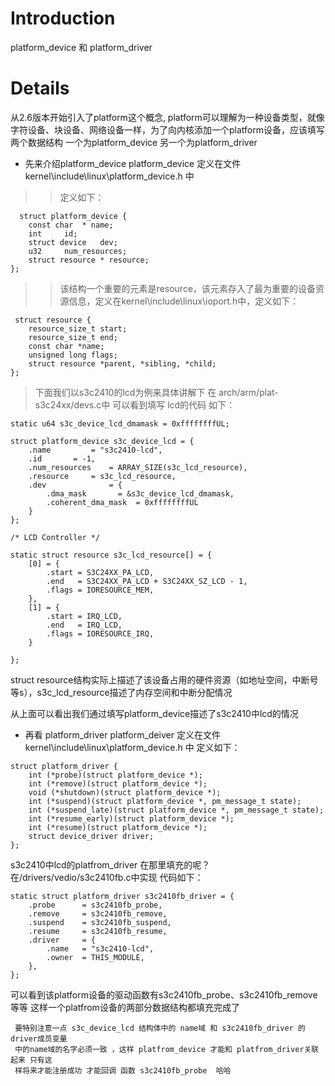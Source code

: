 # Introduction #

platform\_device 和 platform\_driver


# Details #
从2.6版本开始引入了platform这个概念, platform可以理解为一种设备类型，就像字符设备、块设备、网络设备一样，为了向内核添加一个platform设备，应该填写两个数据结构 一个为platform\_device 另一个为platform\_driver
  * 先来介绍platform\_device
platform\_device 定义在文件 kernel\include\linux\platform\_device.h 中
> > 定义如下：
```
  struct platform_device {
	const char	* name;
	int		id;
	struct device	dev;
	u32		num_resources;
	struct resource	* resource;
};
```
> > 该结构一个重要的元素是resource，该元素存入了最为重要的设备资源信息，定义在kernel\include\linux\ioport.h中，定义如下：
```
 struct resource {
	resource_size_t start;
	resource_size_t end;
	const char *name;
	unsigned long flags;
	struct resource *parent, *sibling, *child;
};
```

> 下面我们以s3c2410的lcd为例来具体讲解下
> 在 arch/arm/plat-s3c24xx/devs.c中 可以看到填写 lcd的代码 如下：
```
static u64 s3c_device_lcd_dmamask = 0xffffffffUL;

struct platform_device s3c_device_lcd = {
	.name		  = "s3c2410-lcd",
	.id		  = -1,
	.num_resources	  = ARRAY_SIZE(s3c_lcd_resource),
	.resource	  = s3c_lcd_resource,
	.dev              = {
		.dma_mask		= &s3c_device_lcd_dmamask,
		.coherent_dma_mask	= 0xffffffffUL
	}
};
```
```
/* LCD Controller */

static struct resource s3c_lcd_resource[] = {
	[0] = {
		.start = S3C24XX_PA_LCD,
		.end   = S3C24XX_PA_LCD + S3C24XX_SZ_LCD - 1,
		.flags = IORESOURCE_MEM,
	},
	[1] = {
		.start = IRQ_LCD,
		.end   = IRQ_LCD,
		.flags = IORESOURCE_IRQ,
	}

};
```
struct resource结构实际上描述了该设备占用的硬件资源（如地址空间，中断号等s），s3c\_lcd\_resource描述了内存空间和中断分配情况

从上面可以看出我们通过填写platform\_device描述了s3c2410中lcd的情况
  * 再看 platform\_driver
platform\_deiver 定义在文件 kernel\include\linux\platform\_device.h 中   定义如下：
```
struct platform_driver {
	int (*probe)(struct platform_device *);
	int (*remove)(struct platform_device *);
	void (*shutdown)(struct platform_device *);
	int (*suspend)(struct platform_device *, pm_message_t state);
	int (*suspend_late)(struct platform_device *, pm_message_t state);
	int (*resume_early)(struct platform_device *);
	int (*resume)(struct platform_device *);
	struct device_driver driver;
};
```
s3c2410中lcd的platfrom\_driver 在那里填充的呢？
在/drivers/vedio/s3c2410fb.c中实现 代码如下：
```
static struct platform_driver s3c2410fb_driver = {
	.probe		= s3c2410fb_probe,
	.remove		= s3c2410fb_remove,
	.suspend	= s3c2410fb_suspend,
	.resume		= s3c2410fb_resume,
	.driver		= {
		.name	= "s3c2410-lcd",
		.owner	= THIS_MODULE,
	},
};
```
可以看到该platform设备的驱动函数有s3c2410fb\_probe、s3c2410fb\_remove等等
这样一个platfrom设备的两部分数据结构都填充完成了
```
 要特别注意一点 s3c_device_lcd 结构体中的 name域 和 s3c2410fb_driver 的driver成员变量
 中的name域的名字必须一致 ，这样 platfrom_device 才能和 platfrom_driver关联起来 只有这
 样将来才能注册成功 才能回调 函数 s3c2410fb_probe  哈哈
```

